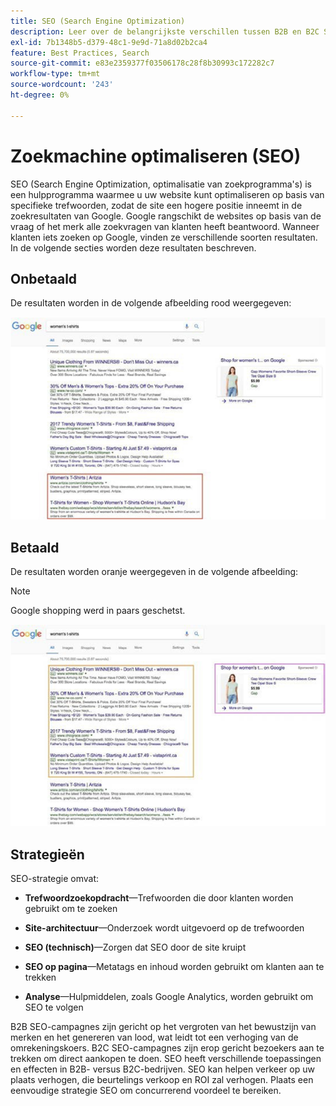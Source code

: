 ```yaml
---
title: SEO (Search Engine Optimization)
description: Leer over de belangrijkste verschillen tussen B2B en B2C SEO campagnes.
exl-id: 7b1348b5-d379-48c1-9e9d-71a8d02b2ca4
feature: Best Practices, Search
source-git-commit: e83e2359377f03506178c28f8b30993c172282c7
workflow-type: tm+mt
source-wordcount: '243'
ht-degree: 0%

---
```


# Zoekmachine optimaliseren (SEO)

SEO (Search Engine Optimization, optimalisatie van zoekprogramma&#39;s) is een hulpprogramma waarmee u uw website kunt optimaliseren op basis van specifieke trefwoorden, zodat de site een hogere positie inneemt in de zoekresultaten van Google. Google rangschikt de websites op basis van de vraag of het merk alle zoekvragen van klanten heeft beantwoord. Wanneer klanten iets zoeken op Google, vinden ze verschillende soorten resultaten. In de volgende secties worden deze resultaten beschreven.

## Onbetaald

De resultaten worden in de volgende afbeelding rood weergegeven:

![Onbetaalde zoekresultaten voor SEO Google](../../assets/playbooks/seo-unpaid.png)

## Betaald

De resultaten worden oranje weergegeven in de volgende afbeelding:

>[!NOTE]
>
>Google shopping werd in paars geschetst.

![Betaalde zoekresultaten voor SEO Google](../../assets/playbooks/seo-paid.png)

## Strategieën

SEO-strategie omvat:

- **Trefwoordzoekopdracht**—Trefwoorden die door klanten worden gebruikt om te zoeken

- **Site-architectuur**—Onderzoek wordt uitgevoerd op de trefwoorden

- **SEO (technisch)**—Zorgen dat SEO door de site kruipt

- **SEO op pagina**—Metatags en inhoud worden gebruikt om klanten aan te trekken

- **Analyse**—Hulpmiddelen, zoals Google Analytics, worden gebruikt om SEO te volgen

B2B SEO-campagnes zijn gericht op het vergroten van het bewustzijn van merken en het genereren van lood, wat leidt tot een verhoging van de omrekeningskoers. B2C SEO-campagnes zijn erop gericht bezoekers aan te trekken om direct aankopen te doen. SEO heeft verschillende toepassingen en effecten in B2B- versus B2C-bedrijven. SEO kan helpen verkeer op uw plaats verhogen, die beurtelings verkoop en ROI zal verhogen. Plaats een eenvoudige strategie SEO om concurrerend voordeel te bereiken.

